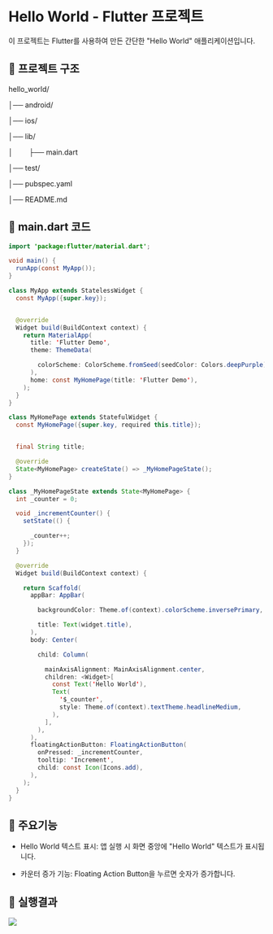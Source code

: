 # Hello World - Flutter 프로젝트

이 프로젝트는 Flutter를 사용하여 만든 간단한 "Hello World" 애플리케이션입니다.

## 📌 프로젝트 구조

hello_world/ 

│── android/ 

│── ios/

│── lib/

│ &nbsp; &nbsp; &nbsp; &nbsp;├── main.dart 

│── test/ 

│── pubspec.yaml 

│── README.md 

## 📝 main.dart 코드

```JAVA
import 'package:flutter/material.dart';

void main() {
  runApp(const MyApp());
}

class MyApp extends StatelessWidget {
  const MyApp({super.key});


  @override
  Widget build(BuildContext context) {
    return MaterialApp(
      title: 'Flutter Demo',
      theme: ThemeData(

        colorScheme: ColorScheme.fromSeed(seedColor: Colors.deepPurple),
      ),
      home: const MyHomePage(title: 'Flutter Demo'),
    );
  }
}

class MyHomePage extends StatefulWidget {
  const MyHomePage({super.key, required this.title});


  final String title;

  @override
  State<MyHomePage> createState() => _MyHomePageState();
}

class _MyHomePageState extends State<MyHomePage> {
  int _counter = 0;

  void _incrementCounter() {
    setState(() {

      _counter++;
    });
  }

  @override
  Widget build(BuildContext context) {

    return Scaffold(
      appBar: AppBar(

        backgroundColor: Theme.of(context).colorScheme.inversePrimary,

        title: Text(widget.title),
      ),
      body: Center(

        child: Column(

          mainAxisAlignment: MainAxisAlignment.center,
          children: <Widget>[
            const Text('Hello World'),
            Text(
              '$_counter',
              style: Theme.of(context).textTheme.headlineMedium,
            ),
          ],
        ),
      ),
      floatingActionButton: FloatingActionButton(
        onPressed: _incrementCounter,
        tooltip: 'Increment',
        child: const Icon(Icons.add),
      ),
    );
  }
}
```
## 🎯 주요기능

- Hello World 텍스트 표시: 앱 실행 시 화면 중앙에 "Hello World" 텍스트가 표시됩니다.

- 카운터 증가 기능: Floating Action Button을 누르면 숫자가 증가합니다.

## 📜 실행결과

![](https://github.com/YOUHEETAE/mygit/blob/main/%ED%99%94%EB%A9%B4%20%EC%BA%A1%EC%B2%98%202025-03-16%20201715.jpg)
